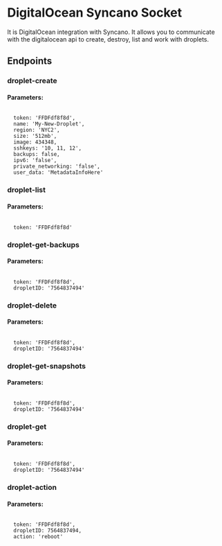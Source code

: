 # DigitalOcean Syncano Socket

It is DigitalOcean integration with Syncano. It allows you to communicate with the digitalocean api to create, destroy, list and work with droplets.

## Endpoints

### droplet-create

#### Parameters:
```

  token: 'FFDFdf8f8d',
  name: 'My-New-Droplet',
  region: 'NYC2',
  size: '512mb',
  image: 434348,
  sshkeys: '10, 11, 12',
  backups: false,
  ipv6: 'false',
  private_networking: 'false',
  user_data: 'MetadataInfoHere'
```


### droplet-list

#### Parameters:
```

  token: 'FFDFdf8f8d'
```


### droplet-get-backups

#### Parameters:
```

  token: 'FFDFdf8f8d',
  dropletID: '7564837494'
```


### droplet-delete

#### Parameters:
```

  token: 'FFDFdf8f8d',
  dropletID: '7564837494'
```


### droplet-get-snapshots

#### Parameters:
```

  token: 'FFDFdf8f8d',
  dropletID: '7564837494'
```


### droplet-get

#### Parameters:
```

  token: 'FFDFdf8f8d',
  dropletID: '7564837494'
```


### droplet-action

#### Parameters:
```

  token: 'FFDFdf8f8d',
  dropletID: 7564837494,
  action: 'reboot'
```

